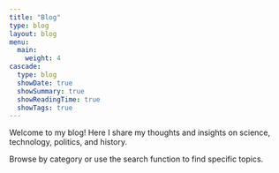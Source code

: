 ```yaml
---
title: "Blog"
type: blog
layout: blog
menu:
  main:
    weight: 4
cascade:
  type: blog
  showDate: true
  showSummary: true
  showReadingTime: true
  showTags: true
---
```


Welcome to my blog! Here I share my thoughts and insights on science, technology, politics, and history.

Browse by category or use the search function to find specific topics.